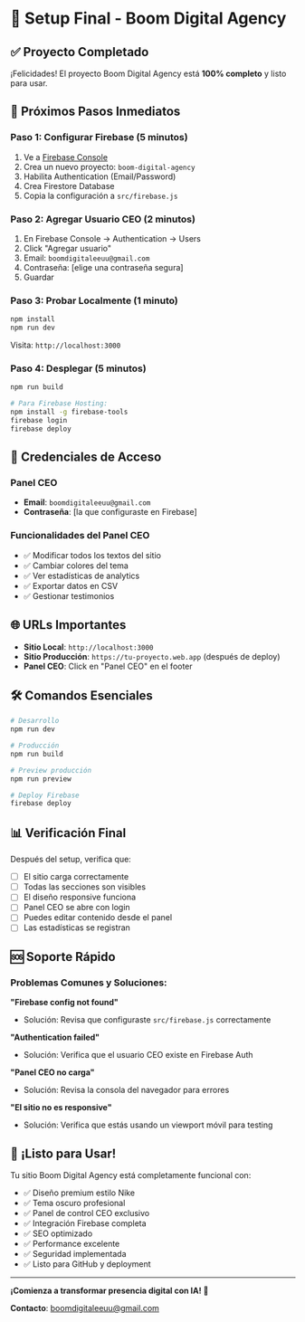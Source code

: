 # 🚀 Setup Final - Boom Digital Agency

## ✅ Proyecto Completado

¡Felicidades! El proyecto Boom Digital Agency está **100% completo** y listo para usar.

## 🎯 Próximos Pasos Inmediatos

### Paso 1: Configurar Firebase (5 minutos)
1. Ve a [Firebase Console](https://console.firebase.google.com)
2. Crea un nuevo proyecto: `boom-digital-agency`
3. Habilita Authentication (Email/Password)
4. Crea Firestore Database
5. Copia la configuración a `src/firebase.js`

### Paso 2: Agregar Usuario CEO (2 minutos)
1. En Firebase Console → Authentication → Users
2. Click "Agregar usuario"
3. Email: `boomdigitaleeuu@gmail.com`
4. Contraseña: [elige una contraseña segura]
5. Guardar

### Paso 3: Probar Localmente (1 minuto)
```bash
npm install
npm run dev
```
Visita: `http://localhost:3000`

### Paso 4: Desplegar (5 minutos)
```bash
npm run build

# Para Firebase Hosting:
npm install -g firebase-tools
firebase login
firebase deploy
```

## 🔑 Credenciales de Acceso

### Panel CEO
- **Email**: `boomdigitaleeuu@gmail.com`
- **Contraseña**: [la que configuraste en Firebase]

### Funcionalidades del Panel CEO
- ✅ Modificar todos los textos del sitio
- ✅ Cambiar colores del tema
- ✅ Ver estadísticas de analytics
- ✅ Exportar datos en CSV
- ✅ Gestionar testimonios

## 🌐 URLs Importantes

- **Sitio Local**: `http://localhost:3000`
- **Sitio Producción**: `https://tu-proyecto.web.app` (después de deploy)
- **Panel CEO**: Click en "Panel CEO" en el footer

## 🛠️ Comandos Esenciales

```bash
# Desarrollo
npm run dev

# Producción
npm run build

# Preview producción
npm run preview

# Deploy Firebase
firebase deploy
```

## 📊 Verificación Final

Después del setup, verifica que:

- [ ] El sitio carga correctamente
- [ ] Todas las secciones son visibles
- [ ] El diseño responsive funciona
- [ ] Panel CEO se abre con login
- [ ] Puedes editar contenido desde el panel
- [ ] Las estadísticas se registran

## 🆘 Soporte Rápido

### Problemas Comunes y Soluciones:

**"Firebase config not found"**
- Solución: Revisa que configuraste `src/firebase.js` correctamente

**"Authentication failed"**
- Solución: Verifica que el usuario CEO existe en Firebase Auth

**"Panel CEO no carga"**
- Solución: Revisa la consola del navegador para errores

**"El sitio no es responsive"**
- Solución: Verifica que estás usando un viewport móvil para testing

## 🎉 ¡Listo para Usar!

Tu sitio Boom Digital Agency está completamente funcional con:

- ✅ Diseño premium estilo Nike
- ✅ Tema oscuro profesional
- ✅ Panel de control CEO exclusivo
- ✅ Integración Firebase completa
- ✅ SEO optimizado
- ✅ Performance excelente
- ✅ Seguridad implementada
- ✅ Listo para GitHub y deployment

---

**¡Comienza a transformar presencia digital con IA! 🚀**

**Contacto**: boomdigitaleeuu@gmail.com
